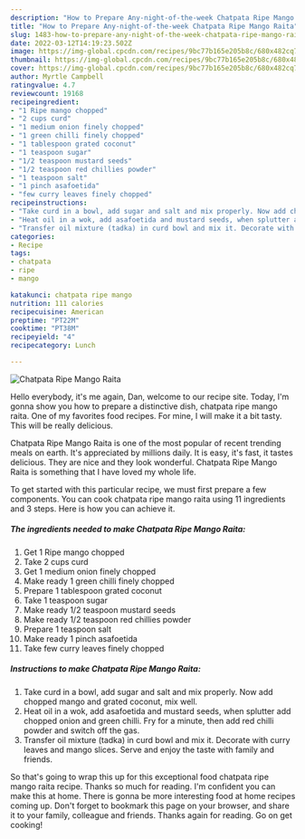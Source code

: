 ```yaml
---
description: "How to Prepare Any-night-of-the-week Chatpata Ripe Mango Raita"
title: "How to Prepare Any-night-of-the-week Chatpata Ripe Mango Raita"
slug: 1483-how-to-prepare-any-night-of-the-week-chatpata-ripe-mango-raita
date: 2022-03-12T14:19:23.502Z
image: https://img-global.cpcdn.com/recipes/9bc77b165e205b8c/680x482cq70/chatpata-ripe-mango-raita-recipe-main-photo.jpg
thumbnail: https://img-global.cpcdn.com/recipes/9bc77b165e205b8c/680x482cq70/chatpata-ripe-mango-raita-recipe-main-photo.jpg
cover: https://img-global.cpcdn.com/recipes/9bc77b165e205b8c/680x482cq70/chatpata-ripe-mango-raita-recipe-main-photo.jpg
author: Myrtle Campbell
ratingvalue: 4.7
reviewcount: 19168
recipeingredient:
- "1 Ripe mango chopped"
- "2 cups curd"
- "1 medium onion finely chopped"
- "1 green chilli finely chopped"
- "1 tablespoon grated coconut"
- "1 teaspoon sugar"
- "1/2 teaspoon mustard seeds"
- "1/2 teaspoon red chillies powder"
- "1 teaspoon salt"
- "1 pinch asafoetida"
- "few curry leaves finely chopped"
recipeinstructions:
- "Take curd in a bowl, add sugar and salt and mix properly. Now add chopped mango and grated coconut, mix well."
- "Heat oil in a wok, add asafoetida and mustard seeds, when splutter add chopped onion and green chilli. Fry for a minute, then add red chilli powder and switch off the gas."
- "Transfer oil mixture (tadka) in curd bowl and mix it. Decorate with curry leaves and mango slices. Serve and enjoy the taste with family and friends."
categories:
- Recipe
tags:
- chatpata
- ripe
- mango

katakunci: chatpata ripe mango 
nutrition: 111 calories
recipecuisine: American
preptime: "PT22M"
cooktime: "PT38M"
recipeyield: "4"
recipecategory: Lunch

---
```



![Chatpata Ripe Mango Raita](https://img-global.cpcdn.com/recipes/9bc77b165e205b8c/680x482cq70/chatpata-ripe-mango-raita-recipe-main-photo.jpg)

Hello everybody, it's me again, Dan, welcome to our recipe site. Today, I'm gonna show you how to prepare a distinctive dish, chatpata ripe mango raita. One of my favorites food recipes. For mine, I will make it a bit tasty. This will be really delicious.

Chatpata Ripe Mango Raita is one of the most popular of recent trending meals on earth. It's appreciated by millions daily. It is easy, it's fast, it tastes delicious. They are nice and they look wonderful. Chatpata Ripe Mango Raita is something that I have loved my whole life.




To get started with this particular recipe, we must first prepare a few components. You can cook chatpata ripe mango raita using 11 ingredients and 3 steps. Here is how you can achieve it.

<!--inarticleads1-->

##### The ingredients needed to make Chatpata Ripe Mango Raita:

1. Get 1 Ripe mango chopped
1. Take 2 cups curd
1. Get 1 medium onion finely chopped
1. Make ready 1 green chilli finely chopped
1. Prepare 1 tablespoon grated coconut
1. Take 1 teaspoon sugar
1. Make ready 1/2 teaspoon mustard seeds
1. Make ready 1/2 teaspoon red chillies powder
1. Prepare 1 teaspoon salt
1. Make ready 1 pinch asafoetida
1. Take few curry leaves finely chopped




<!--inarticleads2-->

##### Instructions to make Chatpata Ripe Mango Raita:

1. Take curd in a bowl, add sugar and salt and mix properly. Now add chopped mango and grated coconut, mix well.
1. Heat oil in a wok, add asafoetida and mustard seeds, when splutter add chopped onion and green chilli. Fry for a minute, then add red chilli powder and switch off the gas.
1. Transfer oil mixture (tadka) in curd bowl and mix it. Decorate with curry leaves and mango slices. Serve and enjoy the taste with family and friends.




So that's going to wrap this up for this exceptional food chatpata ripe mango raita recipe. Thanks so much for reading. I'm confident you can make this at home. There is gonna be more interesting food at home recipes coming up. Don't forget to bookmark this page on your browser, and share it to your family, colleague and friends. Thanks again for reading. Go on get cooking!
